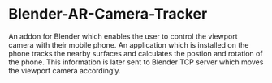 # Blender-AR-Camera-Tracker
An addon for Blender which enables the user to control the viewport camera with their mobile phone. An application which is installed on the phone tracks the nearby surfaces and calculates the postion and rotation of the phone. This information is later sent to Blender TCP server which moves the viewport camera accordingly.

